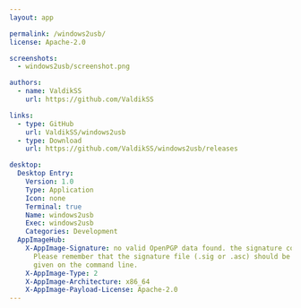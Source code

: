 ```yaml
---
layout: app

permalink: /windows2usb/
license: Apache-2.0

screenshots:
  - windows2usb/screenshot.png

authors:
  - name: ValdikSS
    url: https://github.com/ValdikSS

links:
  - type: GitHub
    url: ValdikSS/windows2usb
  - type: Download
    url: https://github.com/ValdikSS/windows2usb/releases

desktop:
  Desktop Entry:
    Version: 1.0
    Type: Application
    Icon: none
    Terminal: true
    Name: windows2usb
    Exec: windows2usb
    Categories: Development
  AppImageHub:
    X-AppImage-Signature: no valid OpenPGP data found. the signature could not be verified.
      Please remember that the signature file (.sig or .asc) should be the first file
      given on the command line.
    X-AppImage-Type: 2
    X-AppImage-Architecture: x86_64
    X-AppImage-Payload-License: Apache-2.0
---
```

